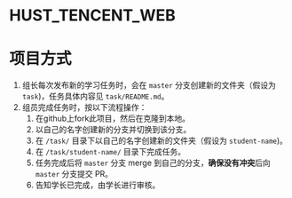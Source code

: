 # HUST_TENCENT_WEB

# 项目方式

1. 组长每次发布新的学习任务时，会在 `master` 分支创建新的文件夹（假设为 `task`)，任务具体内容见 `task/README.md`。
2. 组员完成任务时，按以下流程操作：
   1. 在github上fork此项目，然后在克隆到本地。
   2. 以自己的名字创建新的分支并切换到该分支。
   3. 在 `/task/` 目录下以自己的名字创建新的文件夹（假设为 `student-name`)。
   4. 在 `/task/student-name/` 目录下完成任务。
   5. 任务完成后将 `master` 分支 merge 到自己的分支，**确保没有冲突**后向 `master` 分支提交 PR。
   6. 告知学长已完成，由学长进行审核。